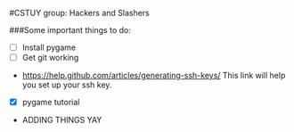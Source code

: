 #CSTUY group: Hackers and Slashers

###Some important things to do:

- [ ] Install pygame
- [ ] Get git working
 - https://help.github.com/articles/generating-ssh-keys/ This link will help you set up your ssh key.
- [x] pygame tutorial
- ADDING THINGS YAY
